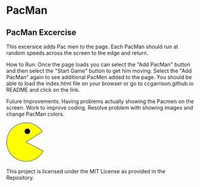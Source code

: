 # PacMan
## PacMan Excercise
This excersice adds Pac men to the page. Each PacMan should run at random speeds across the screen to the edge and return.

How to Run: Once the page loads you can select the "Add PacMan" button and then select the "Start Game" button to get him moving. Select the "Add PacMan" again to see additional PacMen added to the page. You should be able to load the index.html file on your browser or go to ccgarrison.github.io README and click on the link.

Future Improvements: Having problems actually showing the Pacmen on the screen. Work to improve coding. Resolve problem with showing images and change PacMan colors.

<img src = "PacMan1.png" width = '100'/>

This project is licensed under the MIT License as provided in the Repository.
